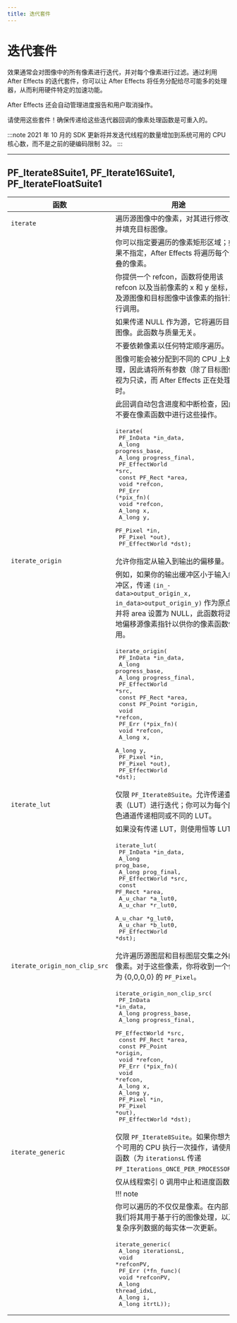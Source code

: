 ```yaml
---
title: 迭代套件
---
```

# 迭代套件

效果通常会对图像中的所有像素进行迭代，并对每个像素进行过滤。通过利用 After Effects 的迭代套件，你可以让 After Effects 将任务分配给尽可能多的处理器，从而利用硬件特定的加速功能。

After Effects 还会自动管理进度报告和用户取消操作。

请使用这些套件！确保传递给这些迭代器回调的像素处理函数是可重入的。

:::note
2021 年 10 月的 SDK 更新将并发迭代线程的数量增加到系统可用的 CPU 核心数，而不是之前的硬编码限制 32。
:::

---

## PF_Iterate8Suite1, PF_Iterate16Suite1, PF_IterateFloatSuite1

|           函数           |                                                                                                                                                                                                                                 用途                                                                                                                                                                                                                                 |
|--------------------------|---------------------------------------------------------------------------------------------------------------------------------------------------------------------------------------------------------------------------------------------------------------------------------------------------------------------------------------------------------------------------------------------------------------------------------------------------------------------|
| `iterate`                | 遍历源图像中的像素，对其进行修改，并填充目标图像。                                                                                                                                                                                                                                                                                                                                                     |
|                          | 你可以指定要遍历的像素矩形区域；如果不指定，After Effects 将遍历每个重叠的像素。                                                                                                                                                                                                                                                                                                                      |
|                          | 你提供一个 refcon，函数将使用该 refcon 以及当前像素的 x 和 y 坐标，以及源图像和目标图像中该像素的指针进行调用。                                                                                                                                                                                                                                                                                       |
|                          | 如果传递 NULL 作为源，它将遍历目标图像。此函数与质量无关。                                                                                                                                                                                                                                                                                                                                             |
|                          | 不要依赖像素以任何特定顺序遍历。                                                                                                                                                                                                                                                                                                                                                                       |
|                          | 图像可能会被分配到不同的 CPU 上处理，因此请将所有参数（除了目标图像）视为只读，而 After Effects 正在处理时。                                                                                                                                                                                                                                                                                           |
|                          | 此回调自动包含进度和中断检查，因此不要在像素函数中进行这些操作。                                                                                                                                                                                                                                                                                                                                       |
|                          | <pre lang="cpp">iterate(<br/>  PF_InData       \*in_data,<br/>  A_long          progress_base,<br/>  A_long          progress_final,<br/>  PF_EffectWorld  \*src,<br/>  const PF_Rect   \*area,<br/>  void            \*refcon,<br/>  PF_Err (*pix_fn)(<br/>    void      \*refcon,<br/>    A_long    x,<br/>    A_long    y,<br/>    PF_Pixel  \*in,<br/>    PF_Pixel  \*out),<br/>  PF_EffectWorld  \*dst);</pre>                                                     |
| `iterate_origin`         | 允许你指定从输入到输出的偏移量。                                                                                                                                                                                                                                                                                                                                                                       |
|                          | 例如，如果你的输出缓冲区小于输入缓冲区，传递 `(in_- data>output_origin_x, in_data>output_origin_y)` 作为原点，并将 area 设置为 NULL，此函数将适当地偏移源像素指针以供你的像素函数使用。                                                                                                                                                                                                               |
|                          | <pre lang="cpp">iterate_origin(<br/>  PF_InData       \*in_data,<br/>  A_long          progress_base,<br/>  A_long          progress_final,<br/>  PF_EffectWorld  \*src,<br/>  const PF_Rect   \*area,<br/>  const PF_Point  \*origin,<br/>  void            \*refcon,<br/>  PF_Err (*pix_fn)(<br/>    void      \*refcon,<br/>    A_long    x,<br/>    A_long    y,<br/>    PF_Pixel  \*in,<br/>    PF_Pixel  \*out),<br/>  PF_EffectWorld  \*dst);</pre>              |
| `iterate_lut`            | 仅限 `PF_Iterate8Suite`。允许传递查找表（LUT）进行迭代；你可以为每个颜色通道传递相同或不同的 LUT。                                                                                                                                                                                                                                                                                                     |
|                          | 如果没有传递 LUT，则使用恒等 LUT。                                                                                                                                                                                                                                                                                                                                                                     |
|                          | <pre lang="cpp">iterate_lut(<br/>  PF_InData       \*in_data,<br/>  A_long          prog_base,<br/>  A_long          prog_final,<br/>  PF_EffectWorld  \*src,<br/>  const PF_Rect   \*area,<br/>  A_u_char        \*a_lut0,<br/>  A_u_char        \*r_lut0,<br/>  A_u_char        \*g_lut0,<br/>  A_u_char        \*b_lut0,<br/>  PF_EffectWorld  \*dst);</pre>                                                                                                         |
| `iterate_origin_non_clip_src` | 允许遍历源图层和目标图层交集之外的像素。对于这些像素，你将收到一个值为 {0,0,0,0} 的 `PF_Pixel`。                                                                                                                                                                                                                                                                                                      |
|                          | <pre lang="cpp">iterate_origin_non_clip_src(<br/>  PF_InData       \*in_data,<br/>  A_long          progress_base,<br/>  A_long          progress_final,<br/>  PF_EffectWorld  \*src,<br/>  const PF_Rect   \*area,<br/>  const PF_Point  \*origin,<br/>  void            \*refcon,<br/>  PF_Err (*pix_fn)(<br/>    void      \*refcon,<br/>    A_long    x,<br/>    A_long    y,<br/>    PF_Pixel  \*in,<br/>    PF_Pixel  \*out),<br/>  PF_EffectWorld  \*dst);</pre> |
| `iterate_generic`        | 仅限 `PF_Iterate8Suite`。如果你想为每个可用的 CPU 执行一次操作，请使用此函数（为 `iterationsL` 传递 `PF_Iterations_ONCE_PER_PROCESSOR`）。                                                                                                                                                                                                                                                             |
|                          | 仅从线程索引 0 调用中止和进度函数。                                                                                                                                                                                                                                                                                                                                                                     |
|                          | !!! note                                                                                                                                                                                                                                                                                                                                                                                                                                                              |
|                          |      你可以遍历的不仅仅是像素。在内部，我们将其用于基于行的图像处理，以及复杂序列数据的每实体一次更新。                                                                                                                                                                                                                                                                                                 |
|                          | <pre lang="cpp">iterate_generic(<br/>  A_long iterationsL,<br/>  void   \*refconPV,<br/>  PF_Err (*fn_func)(<br/>    void    \*refconPV,<br/>    A_long  thread_idxL,<br/>    A_long  i,<br/>    A_long  itrtL));</pre>                                                                                                                                                                                                                                                 |